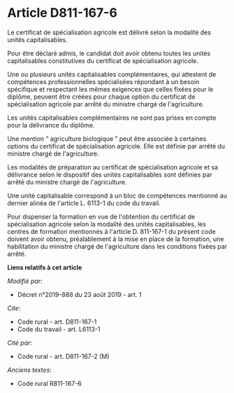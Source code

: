 # Article D811-167-6

Le certificat de spécialisation agricole est délivré selon la modalité des unités capitalisables. 

Pour être déclaré admis, le candidat doit avoir obtenu toutes les unités capitalisables constitutives du certificat de
spécialisation agricole. 

Une ou plusieurs unités capitalisables complémentaires, qui attestent de compétences professionnelles spécialisées répondant
à un besoin spécifique et respectant les mêmes exigences que celles fixées pour le diplôme, peuvent être créées pour chaque
option du certificat de spécialisation agricole par arrêté du ministre chargé de l'agriculture. 

Les unités capitalisables complémentaires ne sont pas prises en compte pour la délivrance du diplôme. 

Une mention “ agriculture biologique ” peut être associée à certaines options du certificat de spécialisation agricole. Elle
est définie par arrêté du ministre chargé de l'agriculture. 

Les modalités de préparation au certificat de spécialisation agricole et sa délivrance selon le dispositif des unités
capitalisables sont définies par arrêté du ministre chargé de l'agriculture. 

Une unité capitalisable correspond à un bloc de compétences mentionné au dernier alinéa de l'article L. 6113-1 du code du
travail. 

Pour dispenser la formation en vue de l'obtention du certificat de spécialisation agricole selon la modalité des unités
capitalisables, les centres de formation mentionnés à l'article D. 811-167-1 du présent code doivent avoir obtenu,
préalablement à la mise en place de la formation, une habilitation du ministre chargé de l'agriculture dans les conditions
fixées par arrêté.

**Liens relatifs à cet article**

_Modifié par_:

  - Décret n°2019-888 du 23 août 2019 - art. 1

_Cite_:

  - Code rural - art. D811-167-1
  - Code du travail - art. L6113-1

_Cité par_:

  - Code rural - art. D811-167-2 (M)

_Anciens textes_:

  - Code rural R811-167-6

